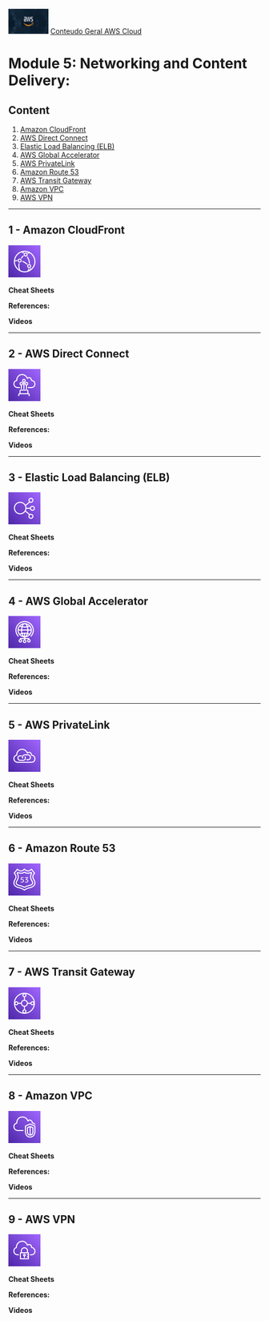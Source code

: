 <img src="../images/extra/banner_aws.png" alt="aws" width=80 height=50 /> [Conteudo Geral AWS Cloud][1]

[1]: https://github.com/weder96/aws-certification-learning

# Module 5: Networking and Content Delivery:

## Content
1. <a href="#section-1"> Amazon CloudFront  </a>
2. <a href="#section-2"> AWS Direct Connect  </a>
3. <a href="#section-3"> Elastic Load Balancing (ELB) </a> 
4. <a href="#section-4"> AWS Global Accelerator  </a>
5. <a href="#section-5"> AWS PrivateLink  </a>
6. <a href="#section-6"> Amazon Route 53  </a>
7. <a href="#section-7"> AWS Transit Gateway  </a> 
8. <a href="#section-8"> Amazon VPC </a> 
9. <a href="#section-9"> AWS VPN </a>


***************************************************************************************************
## <a id="section-1" ></a> **1 - Amazon CloudFront**

![Amazon CloudFront](../images/Architecture-Service-Icons_01312022/Arch_Networking-Content-Delivery/48/Arch_Amazon-CloudFront_48.png "Amazon CloudFront")

**Cheat Sheets**

**References:**

**Videos**



***************************************************************************************************
## <a id="section-2" ></a> **2 - AWS Direct Connect**

![Amazon CloudFront](../images/Architecture-Service-Icons_01312022/Arch_Networking-Content-Delivery/48/Arch_AWS-Direct-Connect_48.png "AWS Direct Connect")

**Cheat Sheets**

**References:**

**Videos**


***************************************************************************************************
## <a id="section-3" ></a> **3 - Elastic Load Balancing (ELB)**

![Elastic Load Balancing (ELB)](../images/Architecture-Service-Icons_01312022/Arch_Networking-Content-Delivery/48/Arch_Elastic-Load-Balancing_48.png "Elastic Load Balancing (ELB)")

**Cheat Sheets**

**References:**

**Videos**



***************************************************************************************************
## <a id="section-4" ></a> **4 - AWS Global Accelerator**

![AWS Global Accelerator](../images/Architecture-Service-Icons_01312022/Arch_Networking-Content-Delivery/48/Arch_AWS-Global-Accelerator_48.png "AWS Global Accelerator")

**Cheat Sheets**

**References:**

**Videos**


***************************************************************************************************
## <a id="section-5" ></a> **5 - AWS PrivateLink**

![](../images/Architecture-Service-Icons_01312022/Arch_Networking-Content-Delivery/48/Arch_AWS-PrivateLink_48.png "AWS PrivateLink")

**Cheat Sheets**

**References:**

**Videos**



***************************************************************************************************
## <a id="section-6" ></a> **6 - Amazon Route 53**

![Amazon Route 53 ](../images/Architecture-Service-Icons_01312022/Arch_Networking-Content-Delivery/48/Arch_Amazon-Route-53_48.png "Amazon Route 53 ")

**Cheat Sheets**

**References:**

**Videos**



***************************************************************************************************
## <a id="section-7" ></a> **7 - AWS Transit Gateway**

![AWS Transit Gateway ](../images/Architecture-Service-Icons_01312022/Arch_Networking-Content-Delivery/48/Arch_AWS-Transit-Gateway_48.png "AWS Transit Gateway ")

**Cheat Sheets**

**References:**

**Videos**



***************************************************************************************************
## <a id="section-8" ></a> **8 - Amazon VPC**

![Amazon VPC](../images/Architecture-Service-Icons_01312022/Arch_Networking-Content-Delivery/48/Arch_Amazon-Virtual-Private-Cloud_48.png "Amazon VPC")

**Cheat Sheets**

**References:**

**Videos**


***************************************************************************************************
## <a id="section-9" ></a> **9 - AWS VPN**

![Amazon CloudFront](../images/Architecture-Service-Icons_01312022/Arch_Networking-Content-Delivery/48/Arch_AWS-Client-VPN_48.png "AWS VPN")

**Cheat Sheets**

**References:**

**Videos**